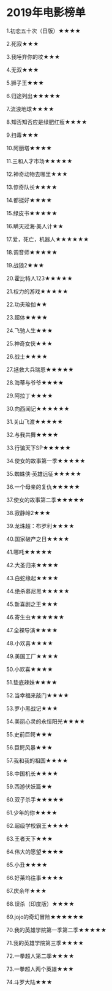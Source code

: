 # 2019年电影榜单







1.初恋五十次（日版）★★★★ 

2.死寂★★★

3.我唾弃你的坟★★★

4.无双★★★

5.狮子王★★★

6.归途列出★★★★★

7.流浪地球★★★★

8.知否知否应是绿肥红瘦★★★★

9.扫毒★★★

10.阿丽塔★★★★

11.三和人才市场★★★★★

12.神奇动物去哪里★★★

13.惊奇队长★★★★

14.都挺好★★★★

15.绿皮书★★★★★

16.瞒天过海·美人计★★

17.爱，死亡，机器人★★★★★★

18.调音师★★★★★

19.战狼2★★★

20.霍比特人123★★★★★

21.权力的游戏★★★★★

22.功夫瑜伽★★

23.超体★★★★

24.飞驰人生★★★

25.神奇女侠★★★

26.战士★★★★

27.拯救大兵瑞恩★★★★★

28.海蒂与爷爷★★★★

29.阿拉丁★★★★

30.向西闻记★★★★★★

31.关山飞渡★★★★★

32.与我共舞★★★★

33.行骗天下SP★★★★★

34.使女的故事第一季★★★★★

35.蜘蛛侠·英雄远征★★★★★

36.一个母亲的复仇★★★★★

37.使女的故事第二季★★★★★

38.寂静岭2★★★

39.龙珠超：布罗利★★★★

40.国家破产之日★★★★

41.哪吒★★★★★

42.大圣归来★★★★

43.白蛇缘起★★★★

44.绝杀慕尼黑★★★★★

45.新喜剧之王★★★

46.寄生虫★★★★★★

47.全裸导演★★★★

48.小欢喜★★★★

49.美国工厂★★★★

50.小欢喜★★★★

51.垫底辣妹★★★★

52.当幸福来敲门★★★★

53.罗小黑战记★★★

54.美丽心灵的永恒阳光★★★★

55.史前巨鳄★★★

56.巨鳄风暴★★★

57.我和我的祖国★★★★

58.中国机长★★★★

59.西游伏妖篇★★

60.双子杀手★★★★★

61.少年的你★★★★

62.超级学校霸王★★★★

63.王者天下★★★

64.伟大的愿望★★★★

65.小丑★★★★

66.好莱坞往事★★★★

67.庆余年★★★

68.误杀（印度版）★★★★

69.jojo的奇幻冒险★★★★★★

70.我的英雄学院第一季第二季★★★★★

71.我的英雄学院第三季★★★★

72.一拳超人第二季★★★★

73.一拳超人两个英雄★★★

74.斗罗大陆★★★
